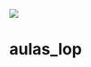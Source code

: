 ![](https://encrypted-tbn0.gstatic.com/images?q=tbn:ANd9GcQ0HRhLxmS-zRl6Mh2Dcfy_9nXsdx5AAdJODA&s)



# aulas_lop